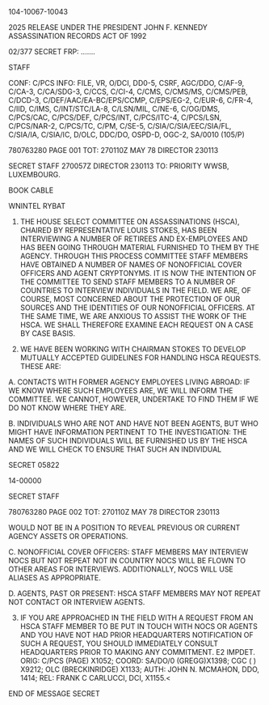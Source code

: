 104-10067-10043

2025 RELEASE UNDER THE PRESIDENT JOHN F. KENNEDY ASSASSINATION RECORDS ACT OF 1992

02/377
SECRET
FRP:
.......

STAFF

CONF: C/PCS INFO: FILE, VR, O/DCI, DD0-5, CSRF, AGC/DDO, C/AF-9,
C/CA-3, C/CA/SDG-3, C/CCS, C/CI-4, C/CMS, C/CMS/MS, C/CMS/PEB, C/DCD-3,
C/DEF/AAC/EA-BC/EPS/CCMP, C/EPS/EG-2, C/EUR-6, C/FR-4, C/IID, C/IMS,
C/INT/STC/LA-8, C/LSN/MIL, C/NE-6, C/OG/DMS, C/PCS/CAC, C/PCS/DEF,
C/PCS/INT, C/PCS/ITC-4, C/PCS/LSN, C/PCS/NAR-2, C/PCS/TC, C/PM, C/SE-5,
C/SIA/C/SIA/EEC/SIA/FL, C/SIA/IA, C/SIA/IC, D/OLC, DDC/DO, OSPD-D,
OGC-2, SA/0010 (105/P)

780763280
PAGE 001
TOT: 270110Z MAY 78
DIRECTOR 230113

SECRET
STAFF 270057Z DIRECTOR 230113
TO: PRIORITY WWSB, LUXEMBOURG.

BOOK CABLE

WNINTEL RYBAT

1. THE HOUSE SELECT COMMITTEE ON ASSASSINATIONS (HSCA),
CHAIRED BY REPRESENTATIVE LOUIS STOKES, HAS BEEN INTERVIEWING
A NUMBER OF RETIREES AND EX-EMPLOYEES AND HAS BEEN GOING
THROUGH MATERIAL FURNISHED TO THEM BY THE AGENCY. THROUGH
THIS PROCESS COMMITTEE STAFF MEMBERS HAVE OBTAINED A NUMBER
OF NAMES OF NONOFFICIAL COVER OFFICERS AND AGENT CRYPTONYMS.
IT IS NOW THE INTENTION OF THE COMMITTEE TO SEND STAFF
MEMBERS TO A NUMBER OF COUNTRIES TO INTERVIEW INDIVIDUALS IN
THE FIELD. WE ARE, OF COURSE, MOST CONCERNED ABOUT THE
PROTECTION OF OUR SOURCES AND THE IDENTITIES OF OUR NONOFFICIAL
OFFICERS. AT THE SAME TIME, WE ARE ANXIOUS TO ASSIST THE
WORK OF THE HSCA. WE SHALL THEREFORE EXAMINE EACH REQUEST
ON A CASE BY CASE BASIS.

2. WE HAVE BEEN WORKING WITH CHAIRMAN STOKES TO DEVELOP
MUTUALLY ACCEPTED GUIDELINES FOR HANDLING HSCA REQUESTS. THESE
ARE:

A. CONTACTS WITH FORMER AGENCY EMPLOYEES LIVING ABROAD:
IF WE KNOW WHERE SUCH EMPLOYEES ARE, WE WILL INFORM
THE COMMITTEE. WE CANNOT, HOWEVER, UNDERTAKE TO FIND THEM IF WE
DO NOT KNOW WHERE THEY ARE.

B. INDIVIDUALS WHO ARE NOT AND HAVE NOT BEEN AGENTS,
BUT WHO MIGHT HAVE INFORMATION PERTINENT TO THE
INVESTIGATION:
THE NAMES OF SUCH INDIVIDUALS WILL BE FURNISHED US
BY THE HSCA AND WE WILL CHECK TO ENSURE THAT SUCH AN INDIVIDUAL

SECRET
05822

14-00000

SECRET
STAFF

780763280
PAGE 002
TOT: 270110Z MAY 78
DIRECTOR 230113

WOULD NOT BE IN A POSITION TO REVEAL PREVIOUS OR CURRENT AGENCY
ASSETS OR OPERATIONS.

C. NONOFFICIAL COVER OFFICERS:
STAFF MEMBERS MAY INTERVIEW NOCS BUT NOT REPEAT NOT
IN COUNTRY NOCS WILL BE FLOWN TO OTHER AREAS FOR INTERVIEWS.
ADDITIONALLY, NOCS WILL USE ALIASES AS APPROPRIATE.

D. AGENTS, PAST OR PRESENT:
HSCA STAFF MEMBERS MAY NOT REPEAT NOT CONTACT OR
INTERVIEW AGENTS.

3. IF YOU ARE APPROACHED IN THE FIELD WITH A REQUEST FROM AN
HSCA STAFF MEMBER TO BE PUT IN TOUCH WITH NOCS OR AGENTS AND
YOU HAVE NOT HAD PRIOR HEADQUARTERS NOTIFICATION OF SUCH A REQUEST,
YOU SHOULD IMMEDIATELY CONSULT HEADQUARTERS PRIOR TO MAKING ANY
COMMITMENT. E2 IMPDET.
ORIG: C/PCS (PAGE) X1052; COORD: SA/DO/0 (GREGG)X1398; CGC ( )
X9212; OLC (BRECKINRIDGE) X1133; AUTH: JOHN N. MCMAHON, DDO, 1414;
REL: FRANK C CARLUCCI, DCI, X1155.<

END OF MESSAGE
SECRET

